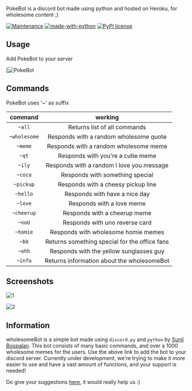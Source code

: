 PokeBot is a discord bot made using python and hosted on Heroku, for wholesome content ;)

[![Maintenance](https://img.shields.io/badge/Maintained%3F-yes-green.svg)](https://GitHub.com/Devansh3712/wholesomeBot/graphs/commit-activity)
[![made-with-python](https://img.shields.io/badge/Made%20with-Python-1f425f.svg)](https://www.python.org/)
[![PyPI license](https://img.shields.io/pypi/l/ansicolortags.svg)](https://pypi.python.org/pypi/ansicolortags/)

## Usage

Add PokeBot to your server

[![PokeBot]()

## Commands

PokeBot uses '~' as suffix

|    command   |                    working                    |
|:------------:|:---------------------------------------------:|
|    `~all`    |          Returns list of all commands         |
| `~wholesome` |     Responds with a random wholesome quote    |
|    `~meme`   |     Responds with a random wholesome meme     |
|     `~qt`    |       Responds with you're a cutie meme       |
|    `~ily`    |   Responds with a random I love you message   |
|    `~coco`   |        Responds with something special        |
|   `~pickup`  |       Responds with a cheesy pickup line      |
|   `~hello`   |         Responds with have a nice day         |
|    `~love`   |           Responds with a love meme           |
|  `~cheerup`  |          Responds with a cheerup meme         |
|    `~noU`    |         Responds with uno reverse card        |
|   `~homie`   |      Responds with wholesome homie memes      |
|     `~bb`    | Returns something special for the office fans |
|    `~ohh`    |    Responds with the yellow sunglasses guy    |
|    `~info`   |   Returns information about the wholesomeBot  |

## Screenshots

![1]()

![2]()

## Information

wholesomeBot is a simple bot made using `discord.py` and `python` by [Sunil Boopalan](https://github.com/SunilBoopalan). This bot consists of many basic commands, and over a 1000 wholesome memes for the users. Use the above link to add the bot to your discord server. Currently under development, we're trying to make it more easier to use and have a vast amount of functions, and your support is needed!

Do give your suggestions [here](mailto:grandsunil7@gmail.com), it would really help us :)
